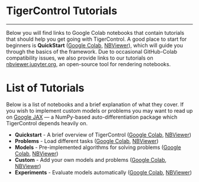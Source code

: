 # TigerControl Tutorials
****************

Below you will find links to Google Colab notebooks that contain tutorials that should help you get going with TigerControl. A good place to start for beginners is **QuickStart** ([Google Colab](https://colab.research.google.com/github/johnhallman/tigercontrol/blob/master/tutorials/notebooks/QuickStart.ipynb), [NBViewer](https://nbviewer.jupyter.org/github/johnhallman/tigercontrol/blob/master/tutorials/notebooks/QuickStart.ipynb)), which will guide you through the basics of the framework. Due to occasional GitHub-Colab compatibility issues, we also provide links to our tutorials on [nbviewer.jupyter.org](https://nbviewer.jupyter.org/), an open-source tool for rendering notebooks.


List of Tutorials
=================

Below is a list of notebooks and a brief explanation of what they cover. If you wish to implement custom models or problems you may want to read up on [Google JAX](https://github.com/google/jax) — a NumPy-based auto-differentiation package which TigerControl depends heavily on.

- **Quickstart** - A brief overview of TigerControl ([Google Colab](https://colab.research.google.com/github/johnhallman/tigercontrol/blob/master/tutorials/notebooks/QuickStart.ipynb),
[NBViewer](https://nbviewer.jupyter.org/github/johnhallman/tigercontrol/blob/master/tutorials/notebooks/QuickStart.ipynb))
- **Problems** - Load different tasks ([Google Colab](https://colab.research.google.com/github/johnhallman/tigercontrol/blob/master/tutorials/notebooks/Problems.ipynb), [NBViewer](https://nbviewer.jupyter.org/github/johnhallman/tigercontrol/blob/master/tutorials/notebooks/Problems.ipynb))
- **Models** - Pre-implemented algorithms for solving problems ([Google Colab](https://colab.research.google.com/github/johnhallman/tigercontrol/blob/master/tutorials/notebooks/Models.ipynb), [NBViewer](https://nbviewer.jupyter.org/github/johnhallman/tigercontrol/blob/master/tutorials/notebooks/Models.ipynb))
- **Custom** - Add your own models and problems ([Google Colab](https://colab.research.google.com/github/johnhallman/tigercontrol/blob/master/tutorials/notebooks/Custom.ipynb), [NBViewer](https://nbviewer.jupyter.org/github/johnhallman/tigercontrol/blob/master/tutorials/notebooks/Custom.ipynb))
- **Experiments** - Evaluate models automatically ([Google Colab](https://colab.research.google.com/github/johnhallman/tigercontrol/blob/master/tutorials/notebooks/Experiments.ipynb), [NBViewer](https://nbviewer.jupyter.org/github/johnhallman/tigercontrol/blob/master/tutorials/notebooks/Experiments.ipynb))
